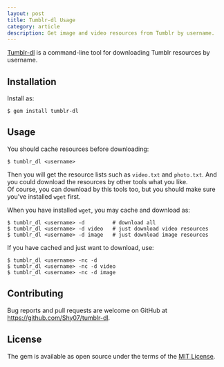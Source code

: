 ```yaml
---
layout: post
title: Tumblr-dl Usage
category: article
description: Get image and video resources from Tumblr by username.
---
```


[Tumblr-dl](https://github.com/Shy07/tumblr-dl) is a command-line tool for downloading Tumblr resources by username.  

## Installation

Install as:

    $ gem install tumblr-dl

## Usage

You should cache resources before downloading:

    $ tumblr_dl <username>

Then you will get the resource lists such as `video.txt` and `photo.txt`.
And you could download the resources by other tools what you like.  
Of course, you can download by this tools too,
but you should make sure you've installed `wget` first.

When you have installed `wget`, you may cache and download as:

    $ tumblr_dl <username> -d         # download all
    $ tumblr_dl <username> -d video   # just download video resources
    $ tumblr_dl <username> -d image   # just download image resources

If you have cached and just want to download, use:

    $ tumblr_dl <username> -nc -d
    $ tumblr_dl <username> -nc -d video
    $ tumblr_dl <username> -nc -d image

## Contributing

Bug reports and pull requests are welcome on GitHub at https://github.com/Shy07/tumblr-dl.


## License

The gem is available as open source under the terms of the [MIT License](http://opensource.org/licenses/MIT).

